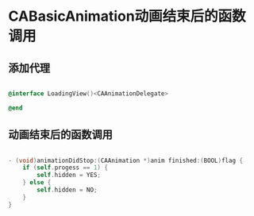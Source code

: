 # CABasicAnimation动画结束后的函数调用

## 添加代理

``` Objective-C

@interface LoadingView()<CAAnimationDelegate>

@end

```

## 动画结束后的函数调用

``` Objective-C

- (void)animationDidStop:(CAAnimation *)anim finished:(BOOL)flag {
    if (self.progess == 1) {
        self.hidden = YES;
    } else {
        self.hidden = NO;
    }
}

```